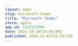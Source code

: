 ```yaml
---
layout: apps
slug: microsoft-teams
title: "Microsoft Teams"
store: apple
app_id: 1113153706
date: 2024-10-18T14:54:09Z
published: 2016-11-02T21:19:53Z
---
```

